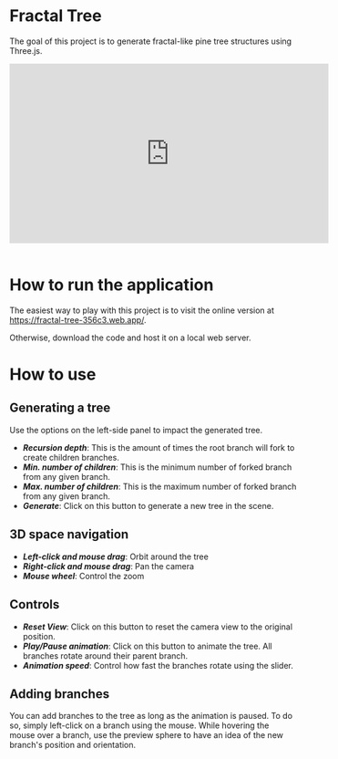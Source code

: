 # Fractal Tree

The goal of this project is to generate fractal-like pine tree structures using Three.js.

<iframe width="560" height="315" src="https://www.youtube-nocookie.com/embed/t339l2b7s3s" title="YouTube video player" frameborder="0" allow="accelerometer; autoplay; clipboard-write; encrypted-media; gyroscope; picture-in-picture; web-share" allowfullscreen></iframe>
<br /><br />

# How to run the application

The easiest way to play with this project is to visit the online version at https://fractal-tree-356c3.web.app/.

Otherwise, download the code and host it on a local web server.

# How to use

## Generating a tree
Use the options on the left-side panel to impact the generated tree.

- ___Recursion depth___: This is the amount of times the root branch will fork to create children branches.
- ___Min. number of children___: This is the minimum number of forked branch from any given branch.
- ___Max. number of children___: This is the maximum number of forked branch from any given branch.
- ___Generate___: Click on this button to generate a new tree in the scene.

## 3D space navigation
- ___Left-click and mouse drag___: Orbit around the tree
- ___Right-click and mouse drag___: Pan the camera
- ___Mouse wheel___: Control the zoom

## Controls
- ___Reset View___: Click on this button to reset the camera view to the original position.
- ___Play/Pause animation___: Click on this button to animate the tree. All branches rotate around their parent branch.
- ___Animation speed___: Control how fast the branches rotate using the slider.

## Adding branches
You can add branches to the tree as long as the animation is paused. To do so, simply left-click on a branch using the mouse. While hovering the mouse over a branch, use the preview sphere to have an idea of the new branch's position and orientation.
